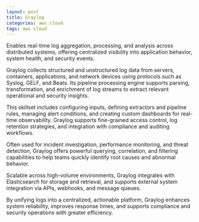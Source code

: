 ```yaml
---
layout: post
title: Graylog
categories: aws cloud
tags: aws cloud
---
```


Enables real-time log aggregation, processing, and analysis across distributed systems, offering centralized visibility into application behavior, system health, and security events.

<!--more-->
Graylog collects structured and unstructured log data from servers, containers, applications, and network devices using protocols such as Syslog, GELF, and Beats. Its pipeline processing engine supports parsing, transformation, and enrichment of log streams to extract relevant operational and security insights.

This skillset includes configuring inputs, defining extractors and pipeline rules, managing alert conditions, and creating custom dashboards for real-time observability. Graylog supports fine-grained access control, log retention strategies, and integration with compliance and auditing workflows.

Often used for incident investigation, performance monitoring, and threat detection, Graylog offers powerful querying, correlation, and filtering capabilities to help teams quickly identify root causes and abnormal behavior.

Scalable across high-volume environments, Graylog integrates with Elasticsearch for storage and retrieval, and supports external system integration via APIs, webhooks, and message queues.

By unifying logs into a centralized, actionable platform, Graylog enhances system reliability, improves response times, and supports compliance and security operations with greater efficiency.